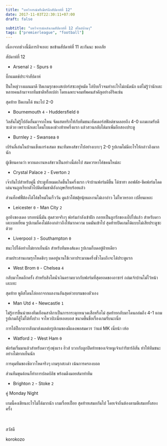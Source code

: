 ```yaml
---
title: "บทวิจารณ์พรีเมียร์ลีกสัปดาห์ที่ 12"
date: 2017-11-03T22:30:11+07:00
draft: false

subtitle: "บทวิจารณ์หลังเกมสัปดาห์ที่ 12 สไตล์บ้านๆ"
tags: ["premierleague", "football"]
---
```


เนื่องจากช่วงนี้มีภารกิจเยอะ ขอข้ามสัปดาห์ที่ 11 ละกันนะ ขออภัย

สัปดาห์ที่ 12

+ Arsenal `2` - Spurs `0`

บิ๊กแมตช์ประจำสัปดาห์

ปืนใหญ่วางแผนมาดี ปิดเกมรุกของสเปอร์สซะอยู่หมัด ไล่บีบเร็วจนทำอะไรไม่ถนัดนัก แต่ไม่รู้ว่านักเตะหลายคนล้ามาจากทีมชาติหรือเปล่า โดยเฉพาะจอมทัพคนสำคัญอย่างอีริคเซ่น

สุดท้าย ปิดเกมได้ ชนะไป 2-0

+ Bournemouth `4` - Huddersfield  `0`

วิลสันไม่รู้ไปอัดอั้นมาจากไหน จัดแฮตทริกให้กับทีมชนะฮัดเดอร์สฟิลด์ขาดลอยถึง 4-0 แถมเกมรับดีซะด้วย เพราะนักเตะโดนใบแดงช่วงท้ายครึ่งแรก แล้วสวนกลับได้มาเพิ่มอีกสองประตู

+ Burnley `2` - Swansea `0`

เบิร์นลี่เล่นในบ้านแข็งแกร่งเสมอ ชนะทีมหงส์ขาวไปอย่างเบาะๆ 2-0 รูปเกมไม่มีอะไรให้กล่าวถึงมากนัก

ผู้เขียนคาดว่า หากผลงานหงส์ขาวเป็นอย่างนี้ต่อไป สมควรหาโค้ชคนใหม่ละ

+ Crystal Palace `2` - Everton `2`

เจ๊ากันไปสำหรับคู่นี้ ประตูทั้งหมดเกิดขึ้นในครึ่งแรก เจ้าบ้านฟอร์มดีขึ้น ได้ซาฮา ลอฟตัส-ชีคฟอร์มโดดเด่นจนถูกเรียกตัวไปติดทีมชาติอังกฤษเรียบร้อยแล้ว

ส่วนท็อฟฟี่ต้องได้โค้ชใหม่ในเร็ววัน ดูแล้วโค้ชตุ้ยนุ้ยผลงานไม่เอาอ่าว ไม่ไหวหรอก เปลี่ยนเหอะ

+ Leicester `0` - Man City `2`

ลูกยิงของเดอ บรอยน์นี่มัน สุดสวยจริงๆ ฟอร์มกำลังเข้าฝัก กลายเป็นลูกรักของเป๊ปไปแล้ว สำหรับดาวเตะเบลเยี่ยม รูปเกมก็คงไม่ต้องกล่าวถึงให้มากความ บดมันเข้าไป สุดท้ายปิดเกมได้แบบไม่เสียประตูซะด้วย

+ Liverpool `3` - Southampton `0`

ชนะไปได้อย่างไม่ยากเย็นนัก สำหรับทีมหงส์แดง รูปเกมก็บดอยู่ฝ่ายเดียว

สามประสานเกมรุกโหดขิงๆ บดอยู่นานใช้เวลาประมาณครึ่งชั่วโมงถึงจะได้ประตูแรก

+ West Brom `0` - Chelsea `4`

กลับมาโหดอีกครั้ง สำหรับสิงโตน้ำเงินครามบวกกับฟอร์มที่สุดยอดของอาซาร์ ถล่มเจ้าบ้านไม่ไว้หน้าเละเทะ

สุดท้าย พูลิสโดนไล่ออกจากผลงานอันสุดห่วยบรมของตัวเอง

+ Man Utd `4` - Newcastle `1`

ไม่รู้การขึ้นนำของทีมเยือนสาลิกาเป็นการกระตุกหนวดเสือหรือไม่ สุดท้ายกลับมาโดนถล่มถึง 4-1 แถมรูปเกมก็สู้ไม่ได้ทั้งปวง จาไหวป่ะเนี่ยเอลบอส ขนาดขึ้นชื่อเรื่องเกมรับนะเนี่ย

การได้ป็อกบากลับมาส่งผลต่อรูปเกมของผีแดงพอสมควร ว่าแต่ MK เนี่ยน้า เห้อ

+ Watford `2` - West Ham `0`

ฟอร์มเริ่มมาแล้วสำหรับดาวรุ่งพุ่งแรง ฮิวส์ บวกกับลูกปิดท้ายของเจ้าหนูเจ้าเก่าริชาร์ลิสัน ทำให้ทีมชนะอย่างไม่ยากเย็นนัก

การคุมทีมของซิลวาโหดจริงๆ เกมรุกสะเด่า เน้นการครองบอล

ส่วนทีมขุนค้อนก็ทำการปลดบิลิช พร้อมดึงมอยส์มาทำทีม

+ Brighton `2` - Stoke `2`

คู่ Monday Night

เกมนี้คงเขียนอะไรไม่ได้มากนัก เกมเรื่อยเปื่อย สุดท้ายเสมอกันไป โดยเจ้าถิ่นต้องตามตีเสมอทั้งสองครั้ง

<br><br>
สวัสดี

korokozo
